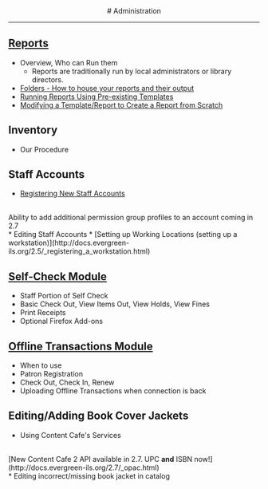<center>
# Administration
</center>
<hr size=2>

## [Reports](http://docs.evergreen-ils.org/2.5/_reports.html)
* Overview, Who can Run them
	- Reports are traditionally run by local administrators or library directors.
* [Folders - How to house your reports and their output](http://docs.evergreen-ils.org/2.5/reporter_folders.html)
* [Running Reports Using Pre-existing Templates](http://docs.evergreen-ils.org/2.5/generating_reports.html)
* [Modifying a Template/Report to Create a Report from Scratch](http://docs.evergreen-ils.org/2.5/reporter_creating_templates.html)

## Inventory
* Our Procedure
	
## Staff Accounts
* [Registering New Staff Accounts](http://docs.evergreen-ils.org/2.5/_user_and_group_permissions.html#_staff_accounts)
</br>
<i class="fa fa-exclamation-circle"></i> Ability to add additional permission group profiles to an account coming in 2.7
</br>
* Editing Staff Accounts
* [Setting up Working Locations (setting up a workstation)](http://docs.evergreen-ils.org/2.5/_registering_a_workstation.html)

## [Self-Check Module](http://docs.evergreen-ils.org/2.5/_self_checkout.html)
* Staff Portion of Self Check
* Basic Check Out, View Items Out, View Holds, View Fines
* Print Receipts
* Optional Firefox Add-ons

## [Offline Transactions Module](http://docs.evergreen-ils.org/2.5/_offline_transactions.html)
* When to use
* Patron Registration
* Check Out, Check In, Renew
* Uploading Offline Transactions when connection is back

## Editing/Adding Book Cover Jackets
* Using Content Cafe's Services
<br/>
<i class="fa fa-exclamation-circle"></i> [New Content Cafe 2 API available in 2.7. UPC <b>and</b> ISBN now!](http://docs.evergreen-ils.org/2.7/_opac.html)
</br>
* Editing incorrect/missing book jacket in catalog

</br>